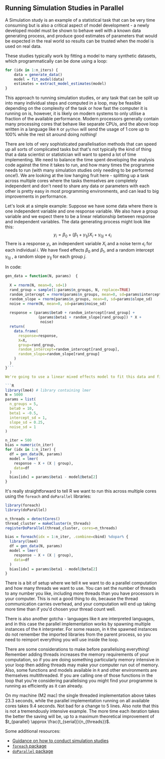 ## Running Simulation Studies in Parallel

A Simulation study is an example of a statistical task that can be very time consuming but is also a critical aspect of model development - a newly developed model must be shown to behave well with a known data generating process, and produce good estimates of parameters that would be expected in the real world so results can be trusted when the model is used on real data.

These studies typically work by fitting a model to many synthetic datasets, which programmatically can be done using a loop:
```R
for (idx in 1:n_iters) {
	data = generate_data()
	model = fit_model(data)
	estimates = extract_model_estimates(model)
}
```
This approach to running simulation studies, or any task that can be split up into many individual steps and computed in a loop, may be feasible depending on the complexity of the task or how fast the computer it is running on is, however, it is likely on modern systems to only utilise a fraction of the available performance. Modern processors generally contain many processing cores that behave like separate CPUs, and the above loop written in a language like `R` or `python` will send the usage of 1 core up to 100% while the rest sit around doing nothing!

There are lots of very sophisticated parallelisation methods that can speed up all sorts of complicated tasks but that's not typically the kind of thing that a data scientist or statistician will want to spend a lot of time implementing. We need to balance the time spent developing the analysis code against the time it takes to run, and how many times the programme needs to run (with many simulation studies only needing to be performed once!). We are looking at the low hanging fruit here - splitting up a task across multiple cores where the tasks themselves are completely independent and don't need to share any data or parameters with each other is pretty easy in most programming environments, and can lead to big improvements in performance. 

Let's look at a simple example: Suppose we have some data where there is one independent variable and one response variable. We also have a group variable and we expect there to be a linear relationship between response and independent variables. The data generating process might look like this:
$$
y_i = \beta_0 + \left(\beta_{1} + \gamma_{1j} \right) X_i + \gamma_{0j} + \epsilon_i
$$
There is a response $y_i$, an independent variable $X_i$ and a noise term $\epsilon_i$ for each individual $i$. We have fixed effects $\beta_0$ and $\beta_1$, and a random intercept $\gamma_{0j}$ , a random slope $\gamma_{1j}$ for each group $j$.

In code:
```R
gen_data = function(N, params)  {
  
  X = rnorm(N, mean=0, sd=1)
  rand_group = sample(1:params$n_groups, N, replace=TRUE)
  random_intercept = rnorm(params$n_groups, mean=0, sd=params$intercept_sd)
  random_slope = rnorm(params$n_groups, mean=0, sd=params$slope_sd)
  noise = rnorm(N, mean=0, sd=params$noise_sd)
  
  response = (params$beta0 + random_intercept[rand_group] +
               (params$beta1 + random_slope[rand_group]) * X + 
                noise)
  return(
    data.frame(
      response=response,
      X=X,
      group=rand_group,
      random_intercept=random_intercept[rand_group],
      random_slope=random_slope[rand_group]
    )
  )
}```

We're going to use a linear mixed effects model to fit this data and find the bias in the estimated fixed gradient $\beta_1$. Firstly, a single threaded implementation of this:

```R
library(lme4) # library containing lmer
N = 5000
params = list(
  n_groups = 5,
  beta0 = 10,
  beta1 = -0.5,
  intercept_sd = 1,
  slope_sd = 0.25,
  noise_sd = 1
)

n_iter = 500
bias = numeric(n_iter)
for (idx in 1:n_iter) {
  df = gen_data(N, params)
  model = lmer(
    response ~ X + (X | group), 
    data=df
  )
  bias[idx] = params$beta1 - model@beta[2]
}
```

It's really straightforward to tell R we want to run this across multiple cores using the `foreach` and `doParallel` libraries: 
```R
library(foreach)
library(doParallel)

n_threads = detectCores() 
thread_cluster = makeCluster(n_threads)
registerDoParallel(thread_cluster, cores=n_threads)

bias = foreach(idx = 1:n_iter, .combine=cbind) %dopar% {
  library(lme4)
  df = gen_data(N, params)
  model = lmer(
    response ~ X + (X | group), 
    data=df
  )
  bias[idx] = params$beta1 - model@beta[2]
}
```

There is a bit of setup where we tell `R` we want to do a parallel computation and how many threads we want to use. You can set the number of threads to any number you like, including more threads than you have processors in your computer. This is not a good thing to do, because the thread communication carries overhead, and your computation will end up taking  more time than if you'd chosen your thread count well.

There is also another gotcha - languages like `R` are interpreted languages, and in this case the parallel implementation works by spawning multiple instances of the `R` interpreter. For some reason, in `R` the spawned instances do not remember the imported libraries from the parent process, so you need to reimport everything you will use inside the loop. 

There are some considerations to make before parallelising everything! Remember adding threads increases the memory requirements of your computation, so if you are doing something particularly memory intensive in your loop then adding threads may make your computer run out of memory. Also, some functions and models available in `R` and other environments are themselves multithreaded. If you are calling one of those functions in the loop that you're considering parallelising you might find your programme is running as efficiently as it can already.  

On my machine (M2 mac) the single threaded implementation above takes 23.3 seconds, while the parallel implementation running on all available cores takes 9.4 seconds. Not bad for a change to 5 lines. Also note that this is not a tremendously intensive example. The more time each iteration takes the better the saving will be, up to a maximum theoretical improvement of $t_{parallel} \approx \frac{t_{serial}}{n_{threads}}$.

Some additional resources:
- [Guidance on how to conduct simulation studies](https://pubmed.ncbi.nlm.nih.gov/16947139/)
- [`foreach` package](https://cran.r-project.org/web/packages/foreach/index.html)
- [`doParallel` package](https://cran.r-project.org/web/packages/doParallel/index.html)
